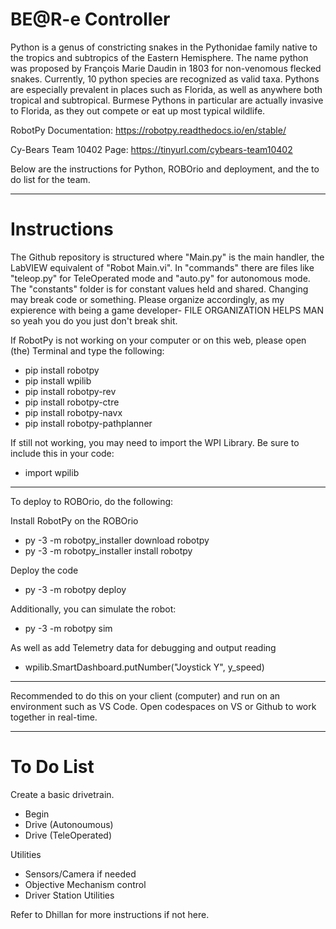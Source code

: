 # BE@R-e Controller
Python is a genus of constricting snakes in the Pythonidae family native to the tropics and subtropics of the Eastern Hemisphere. The name python was proposed by François Marie Daudin in 1803 for non-venomous flecked snakes. Currently, 10 python species are recognized as valid taxa. Pythons are especially prevalent in places such as Florida, as well as anywhere both tropical and subtropical. Burmese Pythons in particular are actually invasive to Florida, as they out compete or eat up most typical wildlife.

RobotPy Documentation: https://robotpy.readthedocs.io/en/stable/

Cy-Bears Team 10402 Page: https://tinyurl.com/cybears-team10402

Below are the instructions for Python, ROBOrio and deployment, and the to do list for the team.

----------------------------------------------------------------------------------------------------------------------

# Instructions
The Github repository is structured where "Main.py" is the main handler, the LabVIEW equivalent of "Robot Main.vi". In "commands" there are files like "teleop.py" for TeleOperated mode and "auto.py" for autonomous mode. The "constants" folder is for constant values held and shared. Changing may break code or something. Please organize accordingly, as my expierence with being a game developer- FILE ORGANIZATION HELPS MAN so yeah you do you just don't break shit.

If RobotPy is not working on your computer or on this web, please open (the) Terminal and type the following:

- pip install robotpy
- pip install wpilib
- pip install robotpy-rev
- pip install robotpy-ctre
- pip install robotpy-navx
- pip install robotpy-pathplanner

If still not working, you may need to import the WPI Library. Be sure to include this in your code:

- import wpilib

----------------------------------------------------------------------------------------------------------------------

To deploy to ROBOrio, do the following:

Install RobotPy on the ROBOrio
- py -3 -m robotpy_installer download robotpy
- py -3 -m robotpy_installer install robotpy

Deploy the code
- py -3 -m robotpy deploy

Additionally, you can simulate the robot:
- py -3 -m robotpy sim

As well as add Telemetry data for debugging and output reading
- wpilib.SmartDashboard.putNumber("Joystick Y", y_speed)

-------------------------------------------------------------------------------------------------------------------------

Recommended to do this on your client (computer) and run on an environment such as VS Code. Open codespaces on VS or Github to work together in real-time.

-------------------------------------------------------------------------------------------------------------------------

# To Do List

Create a basic drivetrain.
- Begin
- Drive (Autonoumous)
- Drive (TeleOperated)

Utilities
- Sensors/Camera if needed
- Objective Mechanism control
- Driver Station Utilities

Refer to Dhillan for more instructions if not here.
